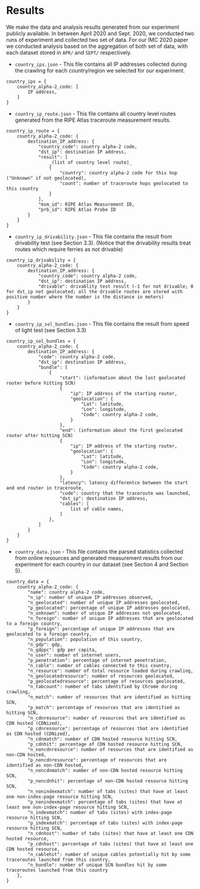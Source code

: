 # Results

We make the data and analysis results generated from our experiment publicly available. In between April 2020 and Sept. 2020, we conducted two runs of experiment and collected two set of data. For our IMC 2020 paper we conducted analysis based on the aggregation of both set of data, with each dataset stored in `APR/` and `SEPT/` respectively. 

- `country_ips.json` - This file contains all IP addresses collected during the crawling for each country/region we selected for our experiment. 
```
country_ips = {
    country_alpha-2_code: [
        IP address, 
    ]
}
```
- `country_ip_route.json` - This file contains all country level routes generated from the RIPE Atlas traceroute measurement results. 
```
country_ip_route = {
    country_alpha-2_code: {
        destination_IP_address: {
            "country_code": country alpha-2 code,
            "dst_ip": destination IP address,
            "result": [
                _(list of country level route)_
                {
                    "country": country alpha-2 code for this hop ("Unknown" if not geolocated),
                    "count": number of traceroute hops geolocated to this country
                }
            ],
            "msm_id": RIPE Atlas Measurement ID,
            "prb_id": RIPE Atlas Probe ID
        }
    }
}
```
- `country_ip_drivability.json` - This file contains the result from drivability test (see Section 3.3). (Notice that the drivability results treat routes which require ferries as not drivable)
```
country_ip_drivability = {
    country_alpha-2_code: {
        destination_IP_address: {
            "country_code": country alpha-2 code,
            "dst_ip": destination IP address,
            "drivable": drivablity test result (-1 for not drivable; 0 for dst_ip not geolocated; all the drivable routes are stored with positive number where the number is the distance in meters)
        }
    }
}
```
- `country_ip_sol_bundles.json` - This file contains the result from speed of light test (see Section 3.3)
```
country_ip_sol_bundles = {
    country_alpha-2_code: {
        destination_IP_address: {
            "code": country alpha-2 code,
            "dst_ip": destination IP address,
            "bundle": [
                {
                    "start": (information about the last geolocated router before hitting SCN)
                    {
                        "ip": IP address of the starting router,
                        "geolocation": {
                            "Lat": latitude, 
                            "Lon": longitude, 
                            "Code": country alpha-2 code,
                        }
                    },
                    "end": (information about the first geolocated router after hitting SCN)
                    {
                        "ip": IP address of the starting router,
                        "geolocation": {
                            "Lat": latitude, 
                            "Lon": longitude, 
                            "Code": country alpha-2 code,
                        }
                    },
                    "latency": latency differentce between the start and end router in traceroute,
                    "code": country that the traceroute was launched,
                    "dst_ip": destination IP address,
                    "cables": [
                        list of cable names, 
                    ]
                }, 
            ]
        }
    }
}
```
- `country_data.json` - This file contains the parsed statistics collected from online resources and generated measurement results from our experiment for each country in our dataset (see Section 4 and Section 5). 
```
country_data = {
    country_alpha-2_code: {
        "name": country alpha-2 code,
        "n_ip": number of unique IP addresses observed,
        "n_geolocated": number of unique IP addresses geolocated,
        "p_geolocated": percentage of unique IP addresses geolocated,
        "n_unknown": number of unique IP addresses not geolocated,
        "n_foreign": number of unique IP addresses that are geolocated to a foreign country,
        "p_foreign": percentage of unique IP addresses that are geolocated to a foreign country,
        "n_population": population of this country,
        "n_gdp": gdp,
        "n_gdppc": gdp per capita,
        "n_user": number of internet users,
        "p_penetration": percentage of internet penetration,
        "n_cable": number of cables connected to this country,
        "n_resource": number of total resource loaded during crawling,
        "n_geolocatedresource": number of resources geolocated,
        "p_geolocatedresource": percentage of resources geolocated,
        "n_tabcount": number of tabs identified by Chrome during crawling,
        "n_match": number of resources that are identified as hitting SCN,
        "p_match": percentage of resources that are identified as hitting SCN,
        "n_cdnresource": number of resources that are identified as CDN hosted (CDNized),
        "p_cdnresource": percentage of resources that are identified as CDN hosted (CDNized),
        "n_cdnmatch": number of CDN hosted resource hitting SCN,
        "p_cdnhit": percentage of CDN hosted resource hitting SCN,
        "n_noncdnresource": number of resources that are identified as non-CDN hosted,
        "p_noncdnresource": percentage of resources that are identified as non-CDN hosted,
        "n_noncdnmatch": number of non-CDN hosted resource hitting SCN,
        "p_noncdnhit": percentage of non-CDN hosted resource hitting SCN,
        "n_nonindexmatch": number of tabs (sites) that have at least one non-index-page resource hitting SCN,
        "p_nonindexmatch": percentage of tabs (sites) that have at least one non-index-page resource hitting SCN,
        "n_indexmatch": number of tabs (sites) with index-page resource hitting SCN,
        "p_indexmatch": percentage of tabs (sites) with index-page resource hitting SCN,
        "n_cdnhost": number of tabs (sites) that have at least one CDN hosted resource,
        "p_cdnhost": percentage of tabs (sites) that have at least one CDN hosted resource,
        "n_cablehit": number of unique cables potentially hit by some traceroutes launched from this country,
        "n_bundle": number of unique SCN bundles hit by some traceroutes launched from this country
    },
}
```
